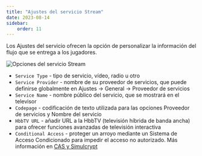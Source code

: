 ```yaml
---
title: "Ajustes del servicio Stream"
date: 2023-08-14
sidebar:
    order: 11
---
```


Los Ajustes del servicio ofrecen la opción de personalizar la información del flujo que se entrega a los jugadores.

![Opciones del servicio Stream](https://cdn.cesbo.com/help/astra/admin-guide/stream/service.png)

- `Service Type` - tipo de servicio, vídeo, radio u otro
- `Service Provider` - nombre de su proveedor de servicios, que puede definirse globalmente en Ajustes -> General -> Proveedor de servicios
- `Service Name` - nombre público del servicio, que se mostrará en el televisor
- `Codepage` - codificación de texto utilizada para las opciones Proveedor de servicios y Nombre del servicio
- `HbbTV URL` - añadir URL a la HbbTV (televisión híbrida de banda ancha) para ofrecer funciones avanzadas de televisión interactiva
- `Conditional Access` - proteger un arroyo mediante un Sistema de Acceso Condicionado para impedir el acceso no autorizado. Más información en [CAS y Simulcrypt](/es/astra/delivery/cas-and-simulcrypt)
